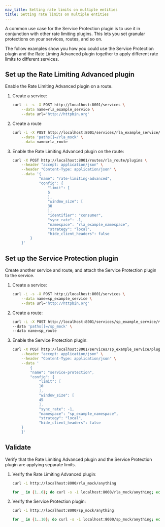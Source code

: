 ```yaml
---
nav_title: Setting rate limits on multiple entities
title: Setting rate limits on multiple entities
---
```


A common use case for the Service Protection plugin is to use it in conjunction with other rate limiting plugins. 
This lets you set granular protections on your services, routes, and so on.

The follow examples show you how you could use the Service Protection plugin and the Rate Liming Advanced plugin together to apply
different rate limits to different services.

## Set up the Rate Limiting Advanced plugin

Enable the Rate Limiting Advanced plugin on a route.

1. Create a service:
    ```sh
    curl -i -s -X POST http://localhost:8001/services \
        --data name=rla_example_service \
        --data url='http://httpbin.org'
    ```

2. Create a route
    ```sh
    curl -i -X POST http://localhost:8001/services/rla_example_service/routes \
        --data 'paths[]=/rla_mock' \
        --data name=rla_route
    ```

3. Enable the Rate Limiting Advanced plugin on the route:
    ```sh
    curl -X POST http://localhost:8001/routes/rla_route/plugins \
        --header "accept: application/json" \
        --header "Content-Type: application/json" \
        --data '{
                "name": "rate-limiting-advanced",
                "config": {
                    "limit": [
                    5
                    ],
                    "window_size": [
                    30
                    ],
                    "identifier": "consumer",
                    "sync_rate": -1,
                    "namespace": "rla_example_namespace",
                    "strategy": "local",
                    "hide_client_headers": false
            }
        }'
    ```


## Set up the Service Protection plugin

Create another service and route, and attach the Service Protection plugin to the service.

1. Create a service:
    ```sh
    curl -i -s -X POST http://localhost:8001/services \
        --data name=sp_example_service \
        --data url='http://httpbin.org'
    ```

2. Create a route:
    ```sh
    curl -i -X POST http://localhost:8001/services/sp_example_service/routes \
    --data 'paths[]=/sp_mock' \
    --data name=sp_route
    ```

3. Enable the Service Protection plugin:
    ```sh
    curl -X POST http://localhost:8001/services/sp_example_service/plugins/ \
        --header "accept: application/json" \
        --header "Content-Type: application/json" \
        --data '
            {
            "name": "service-protection",
            "config": {
                "limit": [
                10
                ],
                "window_size": [
                45
                ],
                "sync_rate": -1,
                "namespace": "sp_example_namespace",
                "strategy": "local",
                "hide_client_headers": false
        }
        }'
    ```
    
## Validate

Verify that the Rate Limiting Advanced plugin and the Service Protection plugin are applying separate limits.

1. Verify the Rate Limiting Advanced plugin:
    ```sh
    curl -i http://localhost:8000/rla_mock/anything

    for _ in {1..6}; do curl -s -i localhost:8000/rla_mock/anything; echo; sleep 1; done
    ```

2. Verify the Service Protection plugin:
    ```sh
    curl -i http://localhost:8000/sp_mock/anything

    for _ in {1..10}; do curl -s -i localhost:8000/sp_mock/anything; echo; sleep 1; done
    ```